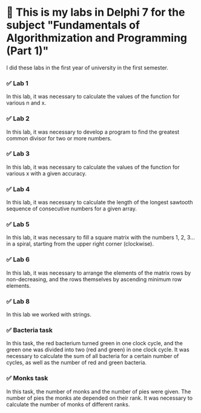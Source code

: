 # :pushpin: This is my labs in Delphi 7 for the subject "Fundamentals of Algorithmization and Programming (Part 1)"

I did these labs in the first year of university in the first semester.

### :white_check_mark: Lab 1
In this lab, it was necessary to calculate the values of the function for various n and x.

### :white_check_mark: Lab 2
In this lab, it was necessary to develop a program to find the greatest common divisor for two or more numbers.

### :white_check_mark: Lab 3
In this lab, it was necessary to calculate the values of the function for various x with a given accuracy.

### :white_check_mark: Lab 4
In this lab, it was necessary to calculate the length of the longest sawtooth sequence of consecutive numbers for a given array.

### :white_check_mark: Lab 5
In this lab, it was necessary to fill a square matrix with the numbers 1, 2, 3... in a spiral, starting from the upper right corner (clockwise).

### :white_check_mark: Lab 6
In this lab, it was necessary to arrange the elements of the matrix rows by non-decreasing, and the rows themselves by ascending minimum row elements.

### :white_check_mark: Lab 8
In this lab we worked with strings.

### :white_check_mark: Bacteria task
In this task, the red bacterium turned green in one clock cycle, and the green one was divided into two (red and green) in one clock cycle. It was necessary to calculate the sum of all bacteria for a certain number of cycles, as well as the number of red and green bacteria.

### :white_check_mark: Monks task
In this task, the number of monks and the number of pies were given. The number of pies the monks ate depended on their rank. It was necessary to calculate the number of monks of different ranks.
